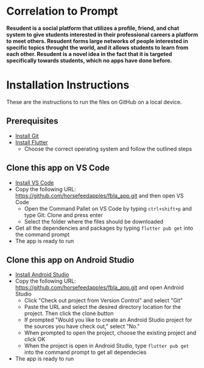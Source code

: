 # Correlation to Prompt
**Resudent is a social platform that utilizes a profile, friend, and chat system to give students interested in their professional careers a platform to meet others. Resudent forms large networks of people interested in specific topics throught the world, and it allows students to learn from each other. Resudent is a novel idea in the fact that it is targeted specifically towards students, which no apps have done before.**

# Installation Instructions
These are the instructions to run the files on GitHub on a local device.
## Prerequisites
- [Install Git](https://git-scm.com/downloads)
- [Install Flutter](https://flutter.dev/docs/get-started/install)
  * Choose the correct operating system and follow the outlined steps
## Clone this app on VS Code
- [Install VS Code](https://code.visualstudio.com/)
- Copy the following URL: https://github.com/horsefeedapples/fbla_app.git and then open VS Code
  * Open the Command Pallet on VS Code by typing `ctrl+shift+p` and type Git: Clone and press enter
  * Select the folder where the files should be downloaded
- Get all the dependencies and packages by typing `flutter pub get` into the command prompt
- The app is ready to run
## Clone this app on Android Studio
- [Install Android Studio](https://developer.android.com/studio/install)
- Copy the following URL: https://github.com/horsefeedapples/fbla_app.git and open Android Studio
  * Click "Check out project from Version Control" and select "Git"
  * Paste the URL and select the desired directory location for the project. Then click the clone button
  * If prompted "Would you like to create an Android Studio project for the sources you have check out," select "No."
  * When prompted to open the project, choose the existing project and click OK
  * When the project is open in Android Studio, type `flutter pub get` into the command prompt to get all dependecies
- The app is ready to run
